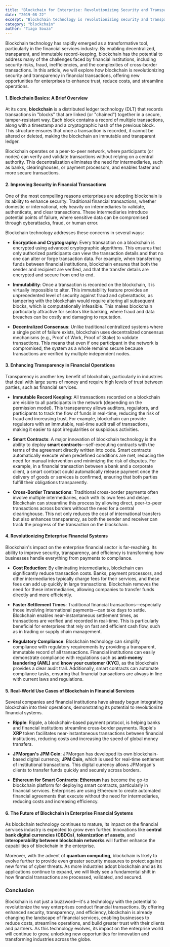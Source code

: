 ```yaml
---
title: "Blockchain for Enterprise: Revolutionizing Security and Transparency in Financial Transactions"
date: "2019-08-22"
excerpt: "Blockchain technology is revolutionizing security and transparency in financial transactions for enterprises, enabling immutable record-keeping and decentralized trust."
category: "blockchain"
author: "Tiago Souza"
---
```


Blockchain technology has rapidly emerged as a transformative tool, particularly in the financial services industry. By enabling decentralized, transparent, and immutable record-keeping, blockchain has the potential to address many of the challenges faced by financial institutions, including security risks, fraud, inefficiencies, and the complexities of cross-border transactions. In this article, we will explore how blockchain is revolutionizing security and transparency in financial transactions, offering new opportunities for enterprises to enhance trust, reduce costs, and streamline operations.


#### **1. Blockchain Basics: A Brief Overview**
At its core, **blockchain** is a distributed ledger technology (DLT) that records transactions in "blocks" that are linked (or "chained") together in a secure, tamper-resistant way. Each block contains a record of multiple transactions, along with a timestamp and a cryptographic hash of the previous block. This structure ensures that once a transaction is recorded, it cannot be altered or deleted, making the blockchain an immutable and transparent ledger.

Blockchain operates on a peer-to-peer network, where participants (or nodes) can verify and validate transactions without relying on a central authority. This decentralization eliminates the need for intermediaries, such as banks, clearinghouses, or payment processors, and enables faster and more secure transactions.


#### **2. Improving Security in Financial Transactions**

One of the most compelling reasons enterprises are adopting blockchain is its ability to enhance security. Traditional financial transactions, whether domestic or international, rely heavily on intermediaries to validate, authenticate, and clear transactions. These intermediaries introduce potential points of failure, where sensitive data can be compromised through cyberattacks, fraud, or human error.

Blockchain technology addresses these concerns in several ways:

- **Encryption and Cryptography**: Every transaction on a blockchain is encrypted using advanced cryptographic algorithms. This ensures that only authorized participants can view the transaction details and that no one can alter or forge transaction data. For example, when transferring funds between financial institutions, blockchain ensures that both the sender and recipient are verified, and that the transfer details are encrypted and secure from end to end.
  
- **Immutability**: Once a transaction is recorded on the blockchain, it is virtually impossible to alter. This immutability feature provides an unprecedented level of security against fraud and cyberattacks, as tampering with the blockchain would require altering all subsequent blocks, which is computationally infeasible. This makes blockchain particularly attractive for sectors like banking, where fraud and data breaches can be costly and damaging to reputation.

- **Decentralized Consensus**: Unlike traditional centralized systems where a single point of failure exists, blockchain uses decentralized consensus mechanisms (e.g., Proof of Work, Proof of Stake) to validate transactions. This means that even if one participant in the network is compromised, the system as a whole remains secure because transactions are verified by multiple independent nodes.


#### **3. Enhancing Transparency in Financial Operations**

Transparency is another key benefit of blockchain, particularly in industries that deal with large sums of money and require high levels of trust between parties, such as financial services.

- **Immutable Record Keeping**: All transactions recorded on a blockchain are visible to all participants in the network (depending on the permission model). This transparency allows auditors, regulators, and participants to track the flow of funds in real-time, reducing the risk of fraud and increasing trust. For example, blockchain can provide regulators with an immutable, real-time audit trail of transactions, making it easier to spot irregularities or suspicious activities.

- **Smart Contracts**: A major innovation of blockchain technology is the ability to deploy **smart contracts**—self-executing contracts with the terms of the agreement directly written into code. Smart contracts automatically execute when predefined conditions are met, reducing the need for manual intervention and minimizing the risk of disputes. For example, in a financial transaction between a bank and a corporate client, a smart contract could automatically release payment once the delivery of goods or services is confirmed, ensuring that both parties fulfill their obligations transparently.

- **Cross-Border Transactions**: Traditional cross-border payments often involve multiple intermediaries, each with its own fees and delays. Blockchain can streamline this process by allowing direct, peer-to-peer transactions across borders without the need for a central clearinghouse. This not only reduces the cost of international transfers but also enhances transparency, as both the sender and receiver can track the progress of the transaction on the blockchain.


#### **4. Revolutionizing Enterprise Financial Systems**

Blockchain's impact on the enterprise financial sector is far-reaching. Its ability to improve security, transparency, and efficiency is transforming how businesses handle everything from payments to compliance.

- **Cost Reduction**: By eliminating intermediaries, blockchain can significantly reduce transaction costs. Banks, payment processors, and other intermediaries typically charge fees for their services, and these fees can add up quickly in large transactions. Blockchain removes the need for these intermediaries, allowing companies to transfer funds directly and more efficiently.

- **Faster Settlement Times**: Traditional financial transactions—especially those involving international payments—can take days to settle. Blockchain enables near-instantaneous settlement times, as transactions are verified and recorded in real-time. This is particularly beneficial for enterprises that rely on fast and efficient cash flow, such as in trading or supply chain management.

- **Regulatory Compliance**: Blockchain technology can simplify compliance with regulatory requirements by providing a transparent, immutable record of all transactions. Financial institutions can easily demonstrate compliance with regulations such as **anti-money laundering (AML)** and **know your customer (KYC)**, as the blockchain provides a clear audit trail. Additionally, smart contracts can automate compliance tasks, ensuring that financial transactions are always in line with current laws and regulations.


#### **5. Real-World Use Cases of Blockchain in Financial Services**

Several companies and financial institutions have already begun integrating blockchain into their operations, demonstrating its potential to revolutionize financial systems.

- **Ripple**: Ripple, a blockchain-based payment protocol, is helping banks and financial institutions streamline cross-border payments. Ripple's **XRP** token facilitates near-instantaneous transactions between financial institutions, reducing costs and increasing the speed of global money transfers.
  
- **JPMorgan's JPM Coin**: JPMorgan has developed its own blockchain-based digital currency, **JPM Coin**, which is used for real-time settlement of institutional transactions. This digital currency allows JPMorgan's clients to transfer funds quickly and securely across borders.

- **Ethereum for Smart Contracts**: **Ethereum** has become the go-to blockchain platform for deploying smart contracts, particularly in financial services. Enterprises are using Ethereum to create automated financial agreements that execute without the need for intermediaries, reducing costs and increasing efficiency.


#### **6. The Future of Blockchain in Enterprise Financial Systems**

As blockchain technology continues to mature, its impact on the financial services industry is expected to grow even further. Innovations like **central bank digital currencies (CBDCs)**, **tokenization of assets**, and **interoperability between blockchain networks** will further enhance the capabilities of blockchain in the enterprise.

Moreover, with the advent of **quantum computing**, blockchain is likely to evolve further to provide even greater security measures to protect against new forms of cyber threats. As more industries adopt blockchain and as its applications continue to expand, we will likely see a fundamental shift in how financial transactions are processed, validated, and secured.


### **Conclusion**

Blockchain is not just a buzzword—it's a technology with the potential to revolutionize the way enterprises conduct financial transactions. By offering enhanced security, transparency, and efficiency, blockchain is already changing the landscape of financial services, enabling businesses to reduce costs, streamline operations, and build greater trust with their clients and partners. As this technology evolves, its impact on the enterprise world will continue to grow, unlocking new opportunities for innovation and transforming industries across the globe.